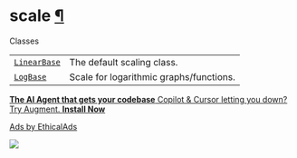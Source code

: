 # scale [¶](https://docs.manim.community/en/stable/reference/manim.mobject.graphing.scale.html\#module-manim.mobject.graphing.scale "Link to this heading")

Classes

|     |     |
| --- | --- |
| [`LinearBase`](https://docs.manim.community/en/stable/reference/manim.mobject.graphing.scale.LinearBase.html#manim.mobject.graphing.scale.LinearBase "manim.mobject.graphing.scale.LinearBase") | The default scaling class. |
| [`LogBase`](https://docs.manim.community/en/stable/reference/manim.mobject.graphing.scale.LogBase.html#manim.mobject.graphing.scale.LogBase "manim.mobject.graphing.scale.LogBase") | Scale for logarithmic graphs/functions. |

[**The AI Agent that gets your codebase** Copilot & Cursor letting you down? Try Augment. **Install Now**](https://server.ethicalads.io/proxy/click/8458/019600f2-47d2-7432-9eac-63e0998ae688/)

[Ads by EthicalAds](https://www.ethicalads.io/advertisers/?ref=ea-text)

![](https://server.ethicalads.io/proxy/view/8458/019600f2-47d2-7432-9eac-63e0998ae688/)